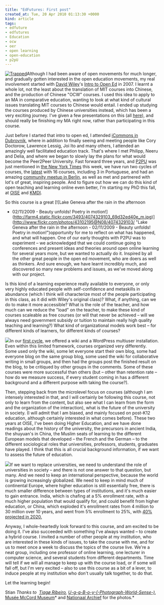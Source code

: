 ```yaml
---
title: "EdFutures: First post"
created_at: Tue, 20 Apr 2010 01:13:30 +0000
kind: article
tags:
- edfuture
- edfutures
- Education
- ocw
- oer
- open learning
- open-education
- p2pU
---
```


[![Trapped](http://farm3.static.flickr.com/2785/4534277631_52507b9367_m.jpg)](http://www.flickr.com/photos/56891569@N00/4534277631/ "Trapped")[](http://www.flickr.com/photos/43102195@N08/4074329103/ "U-g-g-B-o-y-(-Photograph-World-Sense-)")Although
I had been aware of open movements for much longer, and gradually gotten
interested in the open education movements, my real involvement started
with [David Wiley](http://davidwiley.org/)'s [Intro to Open
Ed](http://www.opencontent.org/wiki/index.php?title=Intro_Open_Ed_Syllabus)
in 2007. I learnt a whole lot, not the least about the translation of
MIT courses into Chinese, and the production of Chinese "OCW" courses. I
used this idea to apply to an MA in comparative education, wanting to
look at what kind of cultural issues translating MIT courses to Chinese
would entail. I ended up studying the courses produced by Chinese
universities instead, which has been a very exciting journey. I've given
a few presentations on this (all
[here](http://reganmian.net/blog/publications-and-presentations)), and
should really be finishing my MA right now, rather than participating in
this course.

Just before I started that intro to open ed, I attended [iCommons in
Dubrovnik](http://archive.icommons.org/resources/isummit-07-presentations-1),
where in addition to finally seeing and meeting people like Cory
Doctorow, Lawrence Lessig, Joi Ito and many others, I attended an
amazingly well facilitated education track. That's where I met Philipp,
Neeru and Delia, and where we began to slowly lay the plans for what
would become the Peer2Peer University. Fast forward three years, and
[P2PU](http://p2pu.org) was just mentioned in [the New York
Times](http://www.nytimes.com/2010/04/18/education/edlife/18open-t.html)
this week, we have run two cycles of courses, the
[latest](http://p2pu.org/course/list) with 16 courses, including 3 in
Portuguese, and had an amazing [community meetup in
Berlin](http://archive.p2pu.org/Workshop), as well as met and partnered
with lot's of great, inspiring people. And to figure out how we can do
this kind of open teaching and learning online even better, I'm starting
my PhD this fall, at [OISE](http://www.oise.utoronto.ca) and
[KMDI](http://www.kmdi.utoronto.ca/).

So this course is a great [![Lake Geneva after the rain in the afternoon
- 02/11/2009 - Beauty unfolds! Poetry in
motion!](http://farm4.static.flickr.com/3493/4074329103_69d32ed40e_m.jpg)](http://www.flickr.com/photos/43102195@N08/4074329103/ "Lake Geneva after the rain in the afternoon - 02/11/2009 -  Beauty unfolds! Poetry in motion!")opportunity
for me to reflect on what has happened, and what will happen. One of our
early thoughts with P2PU was to experiment – we acknowledged that we
could continue going to conferences and present ideas and theories
around open online learning for several years more, but we wanted to
actually do it. Inspired by all the other great people in the open ed
movement, who are doers as well as thinkers. And sure enough, we have
learnt incredibly much, and discovered so many new problems and issues,
as we've moved along with our project.

Is this kind of a learning experience really available to everyone, or
only very highly educated people with self-confidence and metaskills in
abundance (which I think will characterize most of the people
participating in this class, as it did with Wiley's original class)?
What, if anything, can we do to make it more accessible? What is the
role of the teacher, and how much can we reduce the "load" on the
teacher, to make these kind of courses scaleable as free courses (or
will that never be achieved – will we always need government subsidy or
tuition to maintain really high quality teaching and learning?) What
kind of organizational models work best – for different kinds of
learners, for different kinds of courses?

![](http://farm4.static.flickr.com/3116/2864643037_4faced8b9f_m.jpg)In
our [first cycle](http://archive.p2pu.org/), we offered a wiki and a
WordPress multiuser installation. Even within this limited framework,
courses organized very differently. Some used only the wiki, some let
everyone start their own blog, some had everyone blog on the same group
blog, some used the wiki for collaborative writing in small groups, and
then had the groups post the finished result on the blog, to be
critiqued by other groups in the comments. Some of these courses were
more successful than others (but – other than retention rate – how do we
measure success, if every student coming in has a different background
and a different purpose with taking the course?).

Then, stepping back from the microlevel focus on courses (although I am
intensely interested in that, and I will certainly be following this
course, not only to learn from the content, but also see what I can
learn from the form and the organization of the interaction), what is
the future of the university in society. (I will admit that I am biased,
and mainly focused on post-K12 education, although certainly interested
in what comes before). These two years at OISE, I've been doing Higher
Education, and we have done readings about the history of the
university, the precursors in ancient India, the shuyuan's in China, the
Muslim seats of learning to the different European models that developed
– the French and the German – to the different sociological roles that
universities, professors, students, graduates have played. I think that
this is all crucial background information, if we want to assess the
future of education.

![](http://farm3.static.flickr.com/2463/3921784963_6226769d88_m.jpg)If
we want to replace universities, we need to understand the role of
universities in society – and there is not one answer to that question,
but many. And we need to keep an international perspective, because the
world is growing increasingly globalized. We need to keep in mind much
of continental Europe, where higher education is still essentially free,
there is much smaller difference between types of institutions, and it's
much easier to gain entrance. India, which is chafing at a 5% enrollment
rate, with a much higher population that would qualify for, and could
benefit from higher education, or China, which exploded it's enrollment
rates from 4 million to 30 million over 10 years, and went from 5%
enrollment to 25%, with [40% projected in
2020.](http://reganmian.net/blog/2010/02/28/key-numbers-from-chinas-2010-2020-education-plan/)

Anyway, I whole-heartedly look forward to this course, and am excited to
be doing it. I've also succeeded with something I've always wanted – to
create a hybrid course. I invited a number of other people at my
institution, who are interested in these kinds of issues, to take the
course with me, and for us to meet once a week to discuss the topics of
the course live. We're a neat group, including one professor of online
learning, one lecturer in computer science, and several students from
different departments. Time will tell if we will all manage to keep up
with the course load, or if some will fall off, but I'm very excited –
also to use this course as a bit of a lever, to induce people at my
institution who don't usually talk together, to do that.

Let the learning begin!

Stian *Thanks to  [Tiagø
Ribeiro](http://www.flickr.com/photos/56891569@N00/4534277631/ "Tiagø Ribeiro"),
[*U-g-g-B-o-y-(-Photograph-World-Sense-)*](http://www.flickr.com/photos/43102195@N08/4074329103/ "U-g-g-B-o-y-(-Photograph-World-Sense-)")*,
[Musée McCord Museum](http://www.flickr.com/photos/museemccordmuseum/)*
and [Nationaal Archief](http://www.flickr.com/photos/nationaalarchief/)
for the
photos.[](http://www.flickr.com/photos/43102195@N08/4074329103/ "U-g-g-B-o-y-(-Photograph-World-Sense-)")*

